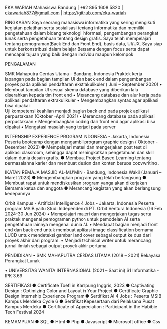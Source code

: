 EKA WARIAH
Mahasiswa
Bandung | +62 895 1608 5820 | ekawariah877@gmail.com  | https://github.com/eka-wariah

RINGKASAN
Saya seorang mahasiswa informatika yang sering mengikuti kegiatan pelatihan serta sosialisasi tentang informatika dan memiliki pengetahuan dalam bidang teknologi informasi, pengembangan perangkat lunak serta pengetahuan tentang design grafis. Saya telah mempelajari tentang pemograman(Back End dan Front End), basis data, UI/UX. Saya siap untuk berkonstribusi dalam belajar Bersama dengan focus serta dapat mencapai tujuan yang baik dengan individu maupun kelompok


PENGALAMAN

SMK Mahaputra Cerdas Utama – Bandung, Indonesia
Praktek kerja lapangan pada bagian tampilan UI dan back end dalam pengembangan proyek pada aplikasi pendaftaran ekstrakulikuler ( Juni – September 2020)
•	Membuat tampilan UI sesuai skema database yang diberikan lalu diserahkan kepada tim front end
•	Merancang database dan alur kerja pada aplikasi pendaftaran ektrakulikuler
•	Mengembangkan syntax agar aplikasi bisa dipakai  
Uji kompetensi keahlian menjadi bagian back end pada projek aplikasi perpustakaan (Oktober -April 2021)
•	Merancang database pada aplikasi perpustakaan
•	Mengembangkan coding dari front end agar aplikasi bisa dipakai
•	Mengatasi masalah yang terjadi pada server


INTERNSHIP EXPERIENCE PROGRAM INDONESIA - Jakarta, Indonesia
Peserta bootcamp dengan mengambil program graphic design ( Oktober - Desember 2023)
●	Mempelajari materi dan mengerjakan post test di aplikasi classroom, sehingga dapat meningkatkan pengetahuan dan skill dalam dunia desain grafis.
●	Membuat Project Based Learning tentang permasalahna karier dan membuat design dan konten berupa copywriting .

IKATAN REMAJA MASJID AL-MU’MIN - Bandung, Indonesia
Wakil  (Januari – Maret 2023)
●	Mengembangkan program yang telah berlangsung
●	Membuat rapat untuk mendiskusikan program yanga akan dikerjakan Bersama ketua dan anggota
●	Merancang kegiatan yang akan berlangsung kedepannya

Orbit Kampus - Artificial Intelligence 4 Jobs   - Jakarta, Indonesia
Peserta program MSIB yaitu Studi Independen di PT. Orbit Ventura Indonesia (16 Feb 2024-30 Jun 2024)
•	Mempelajari materi dan mengerjakan tugas serta praktek mengenai pemograman python untuk pemodelan AI serta pengetahuan lainnya mengenai dunia AI.
•	Mendapat bagian menjadi  front end dan back end untuk membuat aplikasi image classification bernama LUCD untuk mendeteksi gambar land cover sebagai output ke dua dari proyek akhir dari program.
•	Menjadi technical writer untuk merancang jurnal ilmiah sebagai output proyek akhir pertama. 

PENDIDIKAN
•	SMK MAHAPUTRA CERDAS UTAMA (2018 – 2021)
Rekayasa Perangkat Lunak

•	UNIVERSITAS WANITA INTERNASIONAL (2021 – Saat ini)
S1 Informatika - IPK 3.69

SERTIFIKASI
●	Certificate Toefl in Kampung Inggris, 2023
●	Captivating Design : Optimizing Color and Layout in Your Project
●	Certificate Graphic Design Internship Experience Program
●	Sertifikat AI 4 Jobs : Peserta MSIB Kampus Merdeka Cycle 6
●	Sertifikat Kepesertaan dari Pelaksana Pusat Kampus Merdeka
●	Certificate of Appreciation : Participant in the Habibie Tech Festival 2024

KEMAMPUAN
●	SQL
●	Html
●	Php
●	Javascript
●	Microsoft office
●	Css


 


